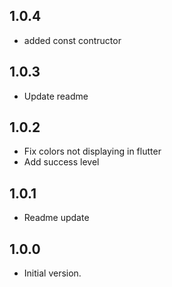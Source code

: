## 1.0.4

- added const contructor

## 1.0.3

- Update readme

## 1.0.2

- Fix colors not displaying in flutter
- Add success level

## 1.0.1

- Readme update

## 1.0.0

- Initial version.
